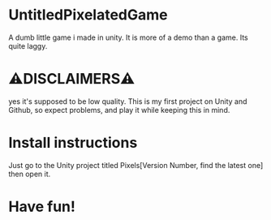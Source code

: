 # UntitledPixelatedGame
A dumb little game i made in unity.
It is more of a demo than a game.
Its quite laggy.

# ⚠️DISCLAIMERS⚠️
yes it's supposed to be low quality.
This is my first project on Unity and Github, so expect problems, and play it while keeping this in mind.

# Install instructions

Just go to the Unity project titled Pixels[Version Number, find the latest one] then open it.

# Have fun!
